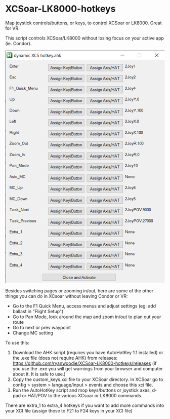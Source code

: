 # XCSoar-LK8000-hotkeys
Map joystick controls/buttons, or keys, to control XCSoar or LK8000. Great for VR.

This script controls XCSoar/LK8000 without losing focus on your active app (ie. Condor).

![Screen Image](screen.png)

Besides switching pages or zooming in/out, here are some of the other things you can do in XCsoar without leaving Condor or VR:
- Go to the F1 Quick Menu, access menus and adjust settings (eg: add ballast in "Flight Setup")
- Go to Pan Mode, look around the map and zoom in/out to plan out your route
- Go to next or prev waypoint
- Change MC setting


To use this:
1. Download the AHK script (requires you have AutoHotKey 1.1 installed) or the .exe file (does not require AHK) from releases: https://github.com/ryanwoodie/XCSoar-LK8000-hotkeys/releases (if you use the .exe you will get warnings from your browser and computer about it. It is safe to use.)
2. Copy the custom_keys.xci file to your XCSoar directory. In XCSoar go to config > system > language/input > events and choose this xci file.
3. Run the AutoHotKey script and mop keys/buttons or joystick axes, d-pad or HAT/POV to the various XCsoar or LK8000 commands.

There are extra_1 to extra_4 hotkeys if you want to add more commands into your XCI file (assign these to F21 to F24 keys in your XCI file)
